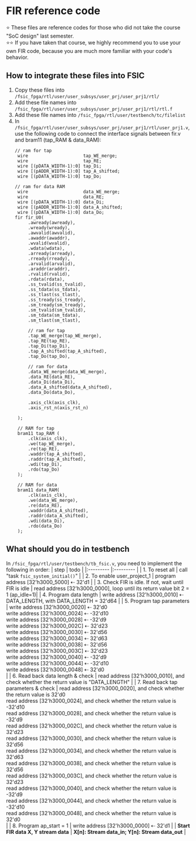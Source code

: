 # FIR reference code
⭐ These files are reference codes for those who did not take the course "SoC design" last semester.  
⭐⭐ If you have taken that course, we highly recommend you to use your own FIR code, because you are much more familiar with your code's behavior.

## How to integrate these files into FSIC
1. Copy these files into `/fsic_fpga/rtl/user/user_subsys/user_prj/user_prj1/rtl/`
2. Add these file names into `/fsic_fpga/rtl/user/user_subsys/user_prj/user_prj1/rtl/rtl.f`
3. Add these file names into `/fsic_fpga/rtl/user/testbench/tc/filelist`
4. In `/fsic_fpga/rtl/user/user_subsys/user_prj/user_prj1/rtl/user_prj1.v`, use the following code to connect the interface signals between fir.v and bram11 (tap_RAM & data_RAM):
   ```
   // ram for tap
    wire                     tap_WE_merge;
    wire                     tap_RE;
    wire [(pDATA_WIDTH-1):0] tap_Di;
    wire [(pADDR_WIDTH-1):0] tap_A_shifted;
    wire [(pDATA_WIDTH-1):0] tap_Do;
    
   // ram for data RAM
    wire                     data_WE_merge;
    wire                     data_RE;
    wire [(pDATA_WIDTH-1):0] data_Di;
    wire [(pADDR_WIDTH-1):0] data_A_shifted;
    wire [(pDATA_WIDTH-1):0] data_Do;
   fir fir_U0(
        .awready(awready),
        .wready(wready),
        .awvalid(awvalid),
        .awaddr(awaddr),
        .wvalid(wvalid),
        .wdata(wdata),
        .arready(arready),
        .rready(rready),
        .arvalid(arvalid),
        .araddr(araddr),
        .rvalid(rvalid),
        .rdata(rdata),
        .ss_tvalid(ss_tvalid),
        .ss_tdata(ss_tdata),
        .ss_tlast(ss_tlast),
        .ss_tready(ss_tready),
        .sm_tready(sm_tready),
        .sm_tvalid(sm_tvalid),
        .sm_tdata(sm_tdata),
        .sm_tlast(sm_tlast),

        // ram for tap
        .tap_WE_merge(tap_WE_merge),
        .tap_RE(tap_RE),
        .tap_Di(tap_Di),
        .tap_A_shifted(tap_A_shifted),
        .tap_Do(tap_Do),

        // ram for data
        .data_WE_merge(data_WE_merge),
        .data_RE(data_RE),
        .data_Di(data_Di),
        .data_A_shifted(data_A_shifted),
        .data_Do(data_Do),

        .axis_clk(axis_clk),
        .axis_rst_n(axis_rst_n)

    );
    
    // RAM for tap
    bram11 tap_RAM (
        .clk(axis_clk),
        .we(tap_WE_merge),
        .re(tap_RE),
        .waddr(tap_A_shifted),
        .raddr(tap_A_shifted),
        .wdi(tap_Di),
        .rdo(tap_Do)
    );

    // RAM for data
    bram11 data_RAM(
        .clk(axis_clk),
        .we(data_WE_merge),
        .re(data_RE),
        .waddr(data_A_shifted),
        .raddr(data_A_shifted),
        .wdi(data_Di),
        .rdo(data_Do)
    );
   ```

## What should you do in testbench
<!-- https://glyphy.io/cool-symbols/arrows -->
<!--
In `/fsic_fpga/rtl/user/testbench/tb_fsic.v`, you need to implement the following in order:
1. To reset all: call "task `fsic_system_initial()`"
2. To enable user_project_1: `program [32'h3000_5000] ⇠ 32'h1 `
3. 
-->
In `/fsic_fpga/rtl/user/testbench/tb_fsic.v`, you need to implement the following in order:
| step | todo |
|:--------- |:--------- |
| 1. To reset all | call "task `fsic_system_initial()`" |
| 2. To enable user_project_1 | program address [32'h3000_5000] ⇠ 32'd1 |
| 3. Check FIR is idle. If not, wait until FIR is idle | read address [32'h3000_0000], loop until its return value bit 2 = 1 (ap_idle=1)|
| 4. Program data length | write address [32'h3000_0010] ⇠ DATA_LENGTH, with DATA_LENGTH = 32'd64 |
| 5. Program tap parameters | write address [32'h3000_0020] ⇠ 32'd0<br/>write address [32'h3000_0024] ⇠ -32'd10<br/>write address [32'h3000_0028] ⇠ -32'd9<br/>write address [32'h3000_002C] ⇠ 32'd23<br/>write address [32'h3000_0030] ⇠ 32'd56<br/>write address [32'h3000_0034] ⇠ 32'd63<br/>write address [32'h3000_0038] ⇠ 32'd56<br/>write address [32'h3000_003C] ⇠ 32'd23<br/>write address [32'h3000_0040] ⇠ -32'd9<br/>write address [32'h3000_0044] ⇠ -32'd10<br/>write address [32'h3000_0048] ⇠ 32'd0<br/> |
| 6. Read back data length & check | read address [32'h3000_0010], and check whether the return value is "DATA_LENGTH" |
| 7. Read back tap parameters & check | read address [32'h3000_0020], and check whether the return value is 32'd0<br/>read address [32'h3000_0024], and check whether the return value is -32'd10<br/>read address [32'h3000_0028], and check whether the return value is -32'd9<br/>read address [32'h3000_002C], and check whether the return value is 32'd23<br/>read address [32'h3000_0030], and check whether the return value is 32'd56<br/>read address [32'h3000_0034], and check whether the return value is 32'd63<br/>read address [32'h3000_0038], and check whether the return value is 32'd56<br/>read address [32'h3000_003C], and check whether the return value is 32'd23<br/>read address [32'h3000_0040], and check whether the return value is -32'd9<br/>read address [32'h3000_0044], and check whether the return value is -32'd10<br/>read address [32'h3000_0048], and check whether the return value is 32'd0<br/> |
| 8. Program ap_start = 1 | write address [32'h3000_0000] ⇠ 32'd1 |
| **Start FIR data X, Y stream data** | **X[n]: Stream data_in; Y[n]: Stream data_out** |
